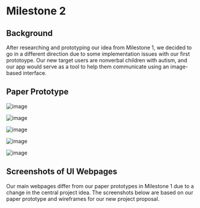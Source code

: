 # Milestone 2

## Background
After researching and prototyping our idea from Milestone 1, 
we decided to go in a different direction due to some implementation issues with our first prototoype. Our new target users are 
nonverbal children with autism, and our app would serve as a tool to help them communicate using an image-based interface. 

## Paper Prototype
![image](https://drive.google.com/uc?export=view&id=1yHcopS1TwMvT1KuQlym9B4QTQlTice-y) 


![image](https://drive.google.com/uc?export=view&id=1XnBhCkrdvz5SkTUwe05QHp_gpBwb9LVC) 

![image](https://drive.google.com/uc?export=view&id=1ItQwjajCCsg-0RR7ru127q6gfLNZTQVz)

![image](https://drive.google.com/uc?export=view&id=1fHWUqCxce-QUQ4vqfCl9O6TN4LNZIVJT)

![image](https://drive.google.com/uc?export=view&id=1OJn-H_QNEfwAbxeWvXIS2yyRY7QORBQc) 

## Screenshots of UI Webpages
Our main webpages differ from our paper prototypes in Milestone 1 due to a change in the central project idea.
The screenshots below are based on our paper prototype and wireframes for our new project proposal.  
